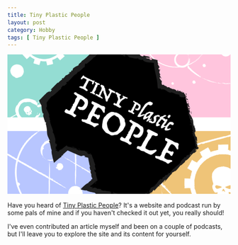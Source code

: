 ```yaml
---
title: Tiny Plastic People
layout: post
category: Hobby
tags: [ Tiny Plastic People ]
---
```


![TPP Logo](/images/2022/05/tpp.png)

Have you heard of [Tiny Plastic People]()? It's a website and podcast run by some pals of mine and if you haven't checked it out yet, you really should!

I've even contributed an article myself and been on a couple of podcasts, but I'll leave you to explore the site and its content for yourself.
